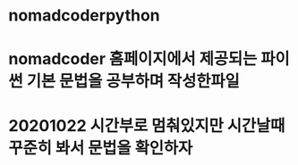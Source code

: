 # nomadcoderpython

# nomadcoder 홈페이지에서 제공되는 파이썬 기본 문법을 공부하며 작성한파일

# 20201022 시간부로 멈춰있지만 시간날때 꾸준히 봐서 문법을 확인하자
